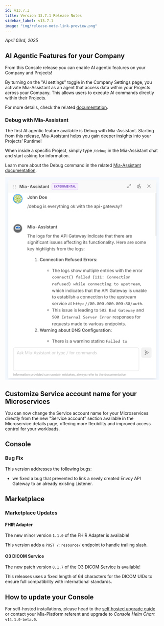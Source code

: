 ```yaml
---
id: v13.7.1
title: Version 13.7.1 Release Notes
sidebar_label: v13.7.1
image: "img/release-note-link-preview.png"
---
```


_April 03rd, 2025_

## AI Agentic Features for your Company

From this Console release you can enable AI agentic features on your Company and Projects!
 
By turning on the "AI settings" toggle in the Company Settings page, you activate Mia-Assistant as an agent that access data within your Projects across your Company. This allows users to execute AI commands directly within their Projects.

For more details, check the related [documentation](/console/company-configuration/settings.md).

### Debug with Mia-Assistant

The first AI agentic feature available is Debug with Mia-Assistant.
Starting from this release, Mia-Assistant helps you gain deeper insights into your Projects’ Runtime!

When inside a specific Project, simply type `/debug` in the Mia-Assistant chat and start asking for information.

Learn more about the Debug command in the related [Mia-Assistant documentation](/console/assistant/overview.md).

![debug mia assistant](img/debug-mia-assistant.png)

## Customize Service account name for your Microservices

You can now change the Service account name for your Microservices directly from the new "Service account" section available in the Microservice details page, offering more flexibility and improved access control for your workloads.

## Console

### Bug Fix

This version addresses the following bugs:

* we fixed a bug that prevented to link a newly created Envoy API Gateway to an already existing Listener.

## Marketplace

### Marketplace Updates

#### FHIR Adapter

The new minor version `1.1.0` of the FHIR Adapter is available!

This version adds a `POST /:resource/` endpoint to handle trailing slash.

#### O3 DICOM Service

The new patch version `0.1.7` of the O3 DICOM Service is available!

This releases uses a fixed length of 64 characters for the DICOM UIDs to ensure full compatibility with international standards.

## How to update your Console

For self-hosted installations, please head to the [self hosted upgrade guide](/infrastructure/self-hosted/installation-chart/100_how-to-upgrade.md) or contact your Mia-Platform referent and upgrade to _Console Helm Chart_ `v14.1.0-beta.0`.

